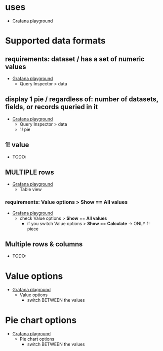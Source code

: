 # uses
* [Grafana playground](https://play.grafana.org/d/ktMs4D6Mk/bar-charts-and-pie-charts?orgId=1&from=now-6h&to=now&timezone=utc)

# Supported data formats
## requirements: dataset / has a set of numeric values 
* [Grafana playground](https://play.grafana.org/d/ktMs4D6Mk/bar-charts-and-pie-charts?orgId=1&from=now-6h&to=now&timezone=utc&editPanel=16)
  * Query Inspector > data
## display 1 pie / regardless of: number of datasets, fields, or records queried in it
* [Grafana playground](https://play.grafana.org/d/ktMs4D6Mk/bar-charts-and-pie-charts?orgId=1&from=now-6h&to=now&timezone=utc&editPanel=16)
  * Query Inspector > data
  * 1! pie
## 1! value
* TODO:
## MULTIPLE rows
* [Grafana playground](https://play.grafana.org/d/ktMs4D6Mk/bar-charts-and-pie-charts?orgId=1&from=now-6h&to=now&timezone=utc&editPanel=2)
  * Table view
### requirements: Value options > **Show** == **All values**
* [Grafana playground](https://play.grafana.org/d/ktMs4D6Mk/bar-charts-and-pie-charts?orgId=1&from=now-6h&to=now&timezone=utc&editPanel=2)
  * check Value options > **Show** == **All values**
    * if you switch Value options > **Show** == **Calculate** -> ONLY 1! piece

## Multiple rows & columns
* TODO:

# Value options
* [Grafana plaground](https://play.grafana.org/d/Zb3f4veGk/stats?orgId=1&from=now-6h&to=now&timezone=utc&editPanel=14)
  * Value options
    * switch BETWEEN the values

# Pie chart options
* [Grafana plaground](https://play.grafana.org/d/Zb3f4veGk/stats?orgId=1&from=now-6h&to=now&timezone=utc&editPanel=14)
  * Pie chart options
    * switch BETWEEN the values
